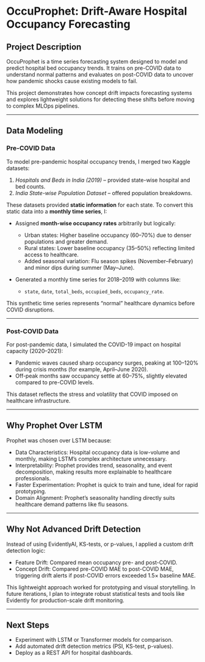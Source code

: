 
# OccuProphet: Drift-Aware Hospital Occupancy Forecasting

## Project Description

OccuProphet is a time series forecasting system designed to model and predict hospital bed occupancy trends. It trains on pre-COVID data to understand normal patterns and evaluates on post-COVID data to uncover how pandemic shocks cause existing models to fail.

This project demonstrates how concept drift impacts forecasting systems and explores lightweight solutions for detecting these shifts before moving to complex MLOps pipelines.

---

## Data Modeling

### Pre-COVID Data

To model pre-pandemic hospital occupancy trends, I merged two Kaggle datasets:

1. *Hospitals and Beds in India (2019)* – provided state-wise hospital and bed counts.
2. *India State-wise Population Dataset* – offered population breakdowns.

These datasets provided **static information** for each state. To convert this static data into a **monthly time series**, I:

* Assigned **month-wise occupancy rates** arbitrarily but logically:

  * Urban states: Higher baseline occupancy (60–70%) due to denser populations and greater demand.
  * Rural states: Lower baseline occupancy (35–50%) reflecting limited access to healthcare.
  * Added seasonal variation: Flu season spikes (November–February) and minor dips during summer (May–June).
* Generated a monthly time series for 2018–2019 with columns like:

  * `state`, `date`, `total_beds`, `occupied_beds`, `occupancy_rate`.

This synthetic time series represents “normal” healthcare dynamics before COVID disruptions.

---

### Post-COVID Data

For post-pandemic data, I simulated the COVID-19 impact on hospital capacity (2020–2021):

* Pandemic waves caused sharp occupancy surges, peaking at 100–120% during crisis months (for example, April–June 2020).
* Off-peak months saw occupancy settle at 60–75%, slightly elevated compared to pre-COVID levels.

This dataset reflects the stress and volatility that COVID imposed on healthcare infrastructure.

---

## Why Prophet Over LSTM

Prophet was chosen over LSTM because:

* Data Characteristics: Hospital occupancy data is low-volume and monthly, making LSTM’s complex architecture unnecessary.
* Interpretability: Prophet provides trend, seasonality, and event decomposition, making results more explainable to healthcare professionals.
* Faster Experimentation: Prophet is quick to train and tune, ideal for rapid prototyping.
* Domain Alignment: Prophet’s seasonality handling directly suits healthcare demand patterns like flu seasons.

---

## Why Not Advanced Drift Detection

Instead of using EvidentlyAI, KS-tests, or p-values, I applied a custom drift detection logic:

* Feature Drift: Compared mean occupancy pre- and post-COVID.
* Concept Drift: Compared pre-COVID MAE to post-COVID MAE, triggering drift alerts if post-COVID errors exceeded 1.5× baseline MAE.

This lightweight approach worked for prototyping and visual storytelling. In future iterations, I plan to integrate robust statistical tests and tools like Evidently for production-scale drift monitoring.

---

## Next Steps

* Experiment with LSTM or Transformer models for comparison.
* Add automated drift detection metrics (PSI, KS-test, p-values).
* Deploy as a REST API for hospital dashboards.


